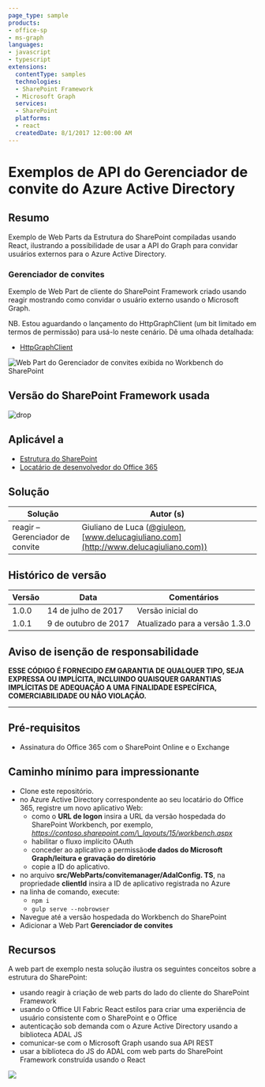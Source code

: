 ```yaml
---
page_type: sample
products:
- office-sp
- ms-graph
languages:
- javascript
- typescript
extensions:
  contentType: samples
  technologies:
  - SharePoint Framework
  - Microsoft Graph
  services:
  - SharePoint
  platforms:
  - react
  createdDate: 8/1/2017 12:00:00 AM
---
```

# Exemplos de API do Gerenciador de convite do Azure Active Directory

## Resumo

Exemplo de Web Parts da Estrutura do SharePoint compiladas usando React, ilustrando a possibilidade de usar a API do Graph para convidar usuários externos para o Azure Active Directory.

### Gerenciador de convites

Exemplo de Web Part de cliente do SharePoint Framework criado usando reagir mostrando como convidar o usuário externo usando o Microsoft Graph.

NB. Estou aguardando o lançamento do HttpGraphClient (um bit limitado em termos de permissão) para usá-lo neste cenário.
Dê uma olhada detalhada:
* [HttpGraphClient](https://docs.microsoft.com/sharepoint/dev/spfx/web-parts/guidance/call-microsoft-graph-from-your-web-part)

![Web Part do Gerenciador de convites exibida no Workbench do SharePoint](./assets/SPFx-Invitation-Manager.gif)

## Versão do SharePoint Framework usada 
![drop](https://img.shields.io/badge/drop-1.3.0-green.svg)

## Aplicável a

* [Estrutura do SharePoint](https://learn.microsoft.com/sharepoint/dev/spfx/sharepoint-framework-overview)
* [Locatário de desenvolvedor do Office 365](https://learn.microsoft.com/sharepoint/dev/spfx/set-up-your-developer-tenant)

## Solução

Solução | Autor (s)
--------|---------
reagir – Gerenciador de convite | Giuliano de Luca ([@giuleon](https://twitter.com/giuleon), [www.delucagiuliano.com](http://www.delucagiuliano.com))

## Histórico de versão

Versão | Data | Comentários
-------|----|--------
1.0.0 | 14 de julho de 2017 | Versão inicial do
1.0.1 | 9 de outubro de 2017 | Atualizado para a versão 1.3.0

## Aviso de isenção de responsabilidade
**ESSE CÓDIGO É FORNECIDO *EM* GARANTIA DE QUALQUER TIPO, SEJA EXPRESSA OU IMPLÍCITA, INCLUINDO QUAISQUER GARANTIAS IMPLÍCITAS DE ADEQUAÇÃO A UMA FINALIDADE ESPECÍFICA, COMERCIABILIDADE OU NÃO VIOLAÇÃO.**

---

## Pré-requisitos

- Assinatura do Office 365 com o SharePoint Online e o Exchange

## Caminho mínimo para impressionante

- Clone este repositório.
- no Azure Active Directory correspondente ao seu locatário do Office 365, registre um novo aplicativo Web:
  - como o **URL de logon** insira a URL da versão hospedada do SharePoint Workbench, por exemplo, *https://contoso.sharepoint.com/\_layouts/15/workbench.aspx*
  - habilitar o fluxo implícito OAuth
  - conceder ao aplicativo a permissão**de dados do Microsoft Graph/leitura e gravação do diretório**
  - copie a ID do aplicativo.
- no arquivo **src/WebParts/convitemanager/AdalConfig. TS**, na propriedade **clientId** insira a ID de aplicativo registrada no Azure
- na linha de comando, execute:
  - `npm i`
  - `gulp serve --nobrowser`
- Navegue até a versão hospedada do Workbench do SharePoint
- Adicionar a Web Part **Gerenciador de convites**

## Recursos

A web part de exemplo nesta solução ilustra os seguintes conceitos sobre a estrutura do SharePoint:

- usando reagir à criação de web parts do lado do cliente do SharePoint Framework
- usando o Office UI Fabric React estilos para criar uma experiência de usuário consistente com o SharePoint e o Office
- autenticação sob demanda com o Azure Active Directory usando a biblioteca ADAL JS
- comunicar-se com o Microsoft Graph usando sua API REST
- usar a biblioteca do JS do ADAL com web parts do SharePoint Framework construída usando o React

![](https://m365-visitor-stats.azurewebsites.net/sp-dev-fx-webparts/samples/react-invitation-manager)
